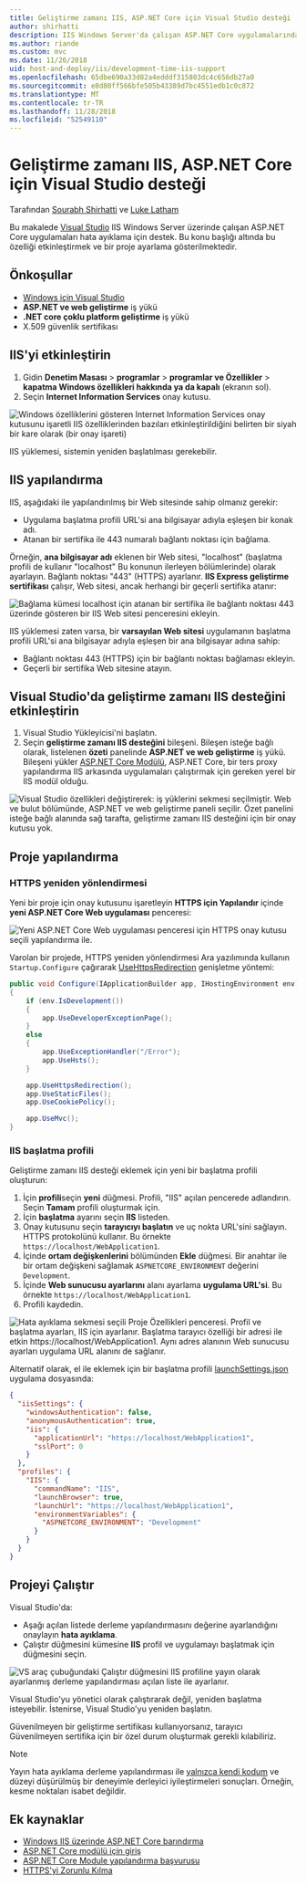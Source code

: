 ```yaml
---
title: Geliştirme zamanı IIS, ASP.NET Core için Visual Studio desteği
author: shirhatti
description: IIS Windows Server'da çalışan ASP.NET Core uygulamalarında hata ayıklamaya yönelik destek keşfedin.
ms.author: riande
ms.custom: mvc
ms.date: 11/26/2018
uid: host-and-deploy/iis/development-time-iis-support
ms.openlocfilehash: 65dbe690a33d82a4edddf315803dc4c656db27a0
ms.sourcegitcommit: e8d80ff566bfe505b43389d7bc4551edb1c0c872
ms.translationtype: MT
ms.contentlocale: tr-TR
ms.lasthandoff: 11/28/2018
ms.locfileid: "52549110"
---
```

# <a name="development-time-iis-support-in-visual-studio-for-aspnet-core"></a>Geliştirme zamanı IIS, ASP.NET Core için Visual Studio desteği

Tarafından [Sourabh Shirhatti](https://twitter.com/sshirhatti) ve [Luke Latham](https://github.com/guardrex)

Bu makalede [Visual Studio](https://www.visualstudio.com/vs/) IIS Windows Server üzerinde çalışan ASP.NET Core uygulamaları hata ayıklama için destek. Bu konu başlığı altında bu özelliği etkinleştirmek ve bir proje ayarlama gösterilmektedir.

## <a name="prerequisites"></a>Önkoşullar

* [Windows için Visual Studio](https://www.microsoft.com/net/download/windows)
* **ASP.NET ve web geliştirme** iş yükü
* **.NET core çoklu platform geliştirme** iş yükü
* X.509 güvenlik sertifikası

## <a name="enable-iis"></a>IIS'yi etkinleştirin

1. Gidin **Denetim Masası** > **programlar** > **programlar ve Özellikler** > **kapatma Windows özellikleri hakkında ya da kapalı** (ekranın sol).
1. Seçin **Internet Information Services** onay kutusu.

![Windows özelliklerini gösteren Internet Information Services onay kutusunu işaretli IIS özelliklerinden bazıları etkinleştirildiğini belirten bir siyah bir kare olarak (bir onay işareti)](development-time-iis-support/_static/enable_iis.png)

IIS yüklemesi, sistemin yeniden başlatılması gerekebilir.

## <a name="configure-iis"></a>IIS yapılandırma

IIS, aşağıdaki ile yapılandırılmış bir Web sitesinde sahip olmanız gerekir:

* Uygulama başlatma profili URL'si ana bilgisayar adıyla eşleşen bir konak adı.
* Atanan bir sertifika ile 443 numaralı bağlantı noktası için bağlama.

Örneğin, **ana bilgisayar adı** eklenen bir Web sitesi, "localhost" (başlatma profili de kullanır "localhost" Bu konunun ilerleyen bölümlerinde) olarak ayarlayın. Bağlantı noktası "443" (HTTPS) ayarlanır. **IIS Express geliştirme sertifikası** çalışır, Web sitesi, ancak herhangi bir geçerli sertifika atanır:

![Bağlama kümesi localhost için atanan bir sertifika ile bağlantı noktası 443 üzerinde gösteren bir IIS Web sitesi penceresini ekleyin.](development-time-iis-support/_static/add-website-window.png)

IIS yüklemesi zaten varsa, bir **varsayılan Web sitesi** uygulamanın başlatma profili URL'si ana bilgisayar adıyla eşleşen bir ana bilgisayar adına sahip:

* Bağlantı noktası 443 (HTTPS) için bir bağlantı noktası bağlaması ekleyin.
* Geçerli bir sertifika Web sitesine atayın.

## <a name="enable-development-time-iis-support-in-visual-studio"></a>Visual Studio'da geliştirme zamanı IIS desteğini etkinleştirin

1. Visual Studio Yükleyicisi'ni başlatın.
1. Seçin **geliştirme zamanı IIS desteğini** bileşeni. Bileşen isteğe bağlı olarak, listelenen **özeti** panelinde **ASP.NET ve web geliştirme** iş yükü. Bileşeni yükler [ASP.NET Core Modülü](xref:fundamentals/servers/aspnet-core-module), ASP.NET Core, bir ters proxy yapılandırma IIS arkasında uygulamaları çalıştırmak için gereken yerel bir IIS modül olduğu.

![Visual Studio özellikleri değiştirerek: iş yüklerini sekmesi seçilmiştir. Web ve bulut bölümünde, ASP.NET ve web geliştirme paneli seçilir. Özet panelini isteğe bağlı alanında sağ tarafta, geliştirme zamanı IIS desteğini için bir onay kutusu yok.](development-time-iis-support/_static/development_time_support.png)

## <a name="configure-the-project"></a>Proje yapılandırma

### <a name="https-redirection"></a>HTTPS yeniden yönlendirmesi

Yeni bir proje için onay kutusunu işaretleyin **HTTPS için Yapılandır** içinde **yeni ASP.NET Core Web uygulaması** penceresi:

![Yeni ASP.NET Core Web uygulaması penceresi için HTTPS onay kutusu seçili yapılandırma ile.](development-time-iis-support/_static/new-app.png)

Varolan bir projede, HTTPS yeniden yönlendirmesi Ara yazılımında kullanın `Startup.Configure` çağırarak [UseHttpsRedirection](/dotnet/api/microsoft.aspnetcore.builder.httpspolicybuilderextensions.usehttpsredirection) genişletme yöntemi:

```csharp
public void Configure(IApplicationBuilder app, IHostingEnvironment env)
{
    if (env.IsDevelopment())
    {
        app.UseDeveloperExceptionPage();
    }
    else
    {
        app.UseExceptionHandler("/Error");
        app.UseHsts();
    }

    app.UseHttpsRedirection();
    app.UseStaticFiles();
    app.UseCookiePolicy();

    app.UseMvc();
}
```

### <a name="iis-launch-profile"></a>IIS başlatma profili

Geliştirme zamanı IIS desteği eklemek için yeni bir başlatma profili oluşturun:

1. İçin **profili**seçin **yeni** düğmesi. Profili, "IIS" açılan pencerede adlandırın. Seçin **Tamam** profili oluşturmak için.
1. İçin **başlatma** ayarını seçin **IIS** listeden.
1. Onay kutusunu seçin **tarayıcıyı başlatın** ve uç nokta URL'sini sağlayın. HTTPS protokolünü kullanır. Bu örnekte `https://localhost/WebApplication1`.
1. İçinde **ortam değişkenlerini** bölümünden **Ekle** düğmesi. Bir anahtar ile bir ortam değişkeni sağlamak `ASPNETCORE_ENVIRONMENT` değerini `Development`.
1. İçinde **Web sunucusu ayarlarını** alanı ayarlama **uygulama URL'si**. Bu örnekte `https://localhost/WebApplication1`.
1. Profili kaydedin.

![Hata ayıklama sekmesi seçili Proje Özellikleri penceresi. Profil ve başlatma ayarları, IIS için ayarlanır. Başlatma tarayıcı özelliği bir adresi ile etkin https://localhost/WebApplication1. Aynı adres alanının Web sunucusu ayarları uygulama URL alanını de sağlanır.](development-time-iis-support/_static/project_properties.png)

Alternatif olarak, el ile eklemek için bir başlatma profili [launchSettings.json](http://json.schemastore.org/launchsettings) uygulama dosyasında:

```json
{
  "iisSettings": {
    "windowsAuthentication": false,
    "anonymousAuthentication": true,
    "iis": {
      "applicationUrl": "https://localhost/WebApplication1",
      "sslPort": 0
    }
  },
  "profiles": {
    "IIS": {
      "commandName": "IIS",
      "launchBrowser": true,
      "launchUrl": "https://localhost/WebApplication1",
      "environmentVariables": {
        "ASPNETCORE_ENVIRONMENT": "Development"
      }
    }
  }
}
```

## <a name="run-the-project"></a>Projeyi Çalıştır

Visual Studio'da:

* Aşağı açılan listede derleme yapılandırmasını değerine ayarlandığını onaylayın **hata ayıklama**.
* Çalıştır düğmesini kümesine **IIS** profil ve uygulamayı başlatmak için düğmesini seçin.

![VS araç çubuğundaki Çalıştır düğmesini IIS profiline yayın olarak ayarlanmış derleme yapılandırması açılan liste ile ayarlanır.](development-time-iis-support/_static/toolbar.png)

Visual Studio'yu yönetici olarak çalıştırarak değil, yeniden başlatma isteyebilir. İstenirse, Visual Studio'yu yeniden başlatın.

Güvenilmeyen bir geliştirme sertifikası kullanıyorsanız, tarayıcı Güvenilmeyen sertifika için bir özel durum oluşturmak gerekli kılabiliriz.

> [!NOTE]
> Yayın hata ayıklama derleme yapılandırması ile [yalnızca kendi kodum](/visualstudio/debugger/just-my-code) ve düzeyi düşürülmüş bir deneyimle derleyici iyileştirmeleri sonuçları. Örneğin, kesme noktaları isabet değildir.

## <a name="additional-resources"></a>Ek kaynaklar

* [Windows IIS üzerinde ASP.NET Core barındırma](xref:host-and-deploy/iis/index)
* [ASP.NET Core modülü için giriş](xref:fundamentals/servers/aspnet-core-module)
* [ASP.NET Core Module yapılandırma başvurusu](xref:host-and-deploy/aspnet-core-module)
* [HTTPS'yi Zorunlu Kılma](xref:security/enforcing-ssl)

